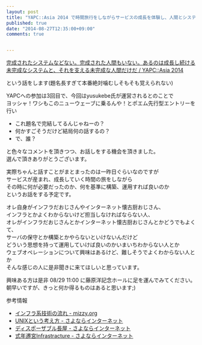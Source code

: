 ```yaml
---
layout: post
title: "YAPC::Asia 2014 で時間旅行をしながらサービスの成長を体験し、人間とシステムの在り方について話します"
published: true
date: "2014-08-27T12:35:00+09:00"
comments: true


---
```


[完成されたシステムなどない。完成された人間もいない。あるのは成長し続ける未完成なシステムと、それを支える未完成な人間だけだ / YAPC::Asia 2014](http://yapcasia.org/2014/talk/show/4c7651e8-ed53-11e3-9faf-6ba36aeab6a4)  
  
という話をします(題名長すぎて本番絶対噛むしそもそも覚えられない)  
  
YAPCへの参加は3回目で、今回はyusukebe氏が運営されるとのことで  
ヨッシャ！ワシもこのニューウェーブに乗るんや！とポエム先行型エントリーを行い

- これ題名で完結してるんじゃねーの？  
- 何かすごそうだけど結局何の話するの？
- で、誰？

と色々なコメントを頂きつつ、お話しをする機会を頂きました。  
選んで頂きありがとうございます。  
  
実際ちゃんと話すことがまとまったのは一昨日ぐらいなのですが  
サービスが産まれ、成長していく時間の旅をしながら  
その時に何が必要だったのか、何を基準に構築、運用すれば良いのか  
というお話をする予定です。  
  
オレ自身がインフラだおじさんやインターネット懐古厨おじさん、  
インフラとかよくわからないけど担当しなければならない人、  
オレがインフラだおじさんとかインターネット懐古厨おじさんとかどうでもよくて、  
サーバの保守とか構築とかやらないといけないんだけど  
どういう思想を持って運用していけば良いのかいまいちわからない人とか  
ウェブオペレーションについて興味はあるけど、難しそうでよくわからない人とか  
そんな感じの人に是非聞きに来てほしいと思っています。  
  
興味ある方は是非 08/29 11:00 に藤原洋記念ホールに足を運んでみてください。  
朝早いですが、きっと何か得るものはあると思います;)

参考情報

- [インフラ系技術の流れ - mizzy.org](http://mizzy.org/blog/2013/10/29/1/)
- [UNIXという考え方 - さよならインターネット](http://blog.kenjiskywalker.org/blog/2013/09/13/the-unix-philosophy/)
- [ディスポーザブル長屋 - さよならインターネット](http://blog.kenjiskywalker.org/blog/2013/12/01/monitoringcasual-kyoto/)
- [式年遷宮Infrastracture - さよならインターネット](http://blog.kenjiskywalker.org/blog/2013/08/11/shikinen-sengoo-infrastracture/)

